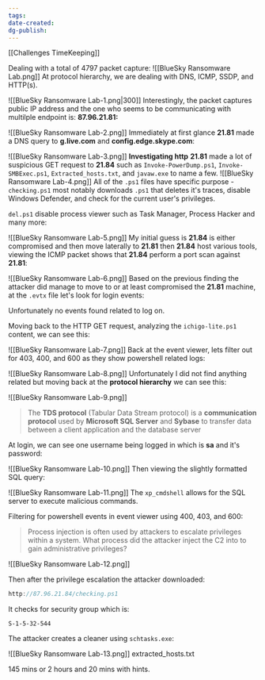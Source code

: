```yaml
---
tags: 
date-created: 
dg-publish:
---
```

[[Challenges TimeKeeping]]

Dealing with a total of 4797 packet capture:
![[BlueSky Ransomware Lab.png]]
At protocol hierarchy, we are dealing with DNS, ICMP, SSDP, and HTTP(s).

![[BlueSky Ransomware Lab-1.png|300]]
Interestingly, the packet captures public IP address and the one who seems to be communicating with multilple endpoint is: **87.96.21.81:**

![[BlueSky Ransomware Lab-2.png]]
Immediately at first glance **21.81** made a DNS query to **g.live.com** and **config.edge.skype.com**:

![[BlueSky Ransomware Lab-3.png]]
**Investigating http**
**21.81** made a lot of suspicious GET request to **21.84** such as `Invoke-PowerDump.ps1`, `Invoke-SMBExec.ps1`, `Extracted_hosts.txt`, and `javaw.exe` to name a few.
![[BlueSky Ransomware Lab-4.png]]
All of the `.ps1` files have specific purpose - `checking.ps1` most notably downloads `.ps1` that deletes it's traces, disable Windows Defender, and check for the current user's privileges.

`del.ps1` disable process viewer such as Task Manager, Process Hacker and many more:

![[BlueSky Ransomware Lab-5.png]]
My initial guess is **21.84** is either compromised and then move laterally to **21.81** then **21.84** host various tools, viewing the ICMP packet shows that **21.84** perform a port scan against **21.81**:

![[BlueSky Ransomware Lab-6.png]]
Based on the previous finding the attacker did manage to move to or at least compromised the **21.81** machine, at the `.evtx` file let's look for login events:

Unfortunately no events found related to log on.

Moving back to the HTTP GET request, analyzing the `ichigo-lite.ps1` content, we can see this:

![[BlueSky Ransomware Lab-7.png]]
Back at the event viewer, lets filter out for 403, 400, and 600 as they show powershell related logs:

![[BlueSky Ransomware Lab-8.png]]
Unfortunately I did not find anything related but moving back at the **protocol hierarchy** we can see this:

![[BlueSky Ransomware Lab-9.png]]
> The **TDS protocol** (Tabular Data Stream protocol) is a **communication protocol** used by **Microsoft SQL Server** and **Sybase** to transfer data between a client application and the database server

At login, we can see one username being logged in which is **sa** and it's password:

![[BlueSky Ransomware Lab-10.png]]
Then viewing the slightly formatted SQL query:

![[BlueSky Ransomware Lab-11.png]]
The `xp_cmdshell` allows for the SQL server to execute malicious commands.

Filtering for powershell events in event viewer using 400, 403, and 600: 

> Process injection is often used by attackers to escalate privileges within a system. What process did the attacker inject the C2 into to gain administrative privileges?

![[BlueSky Ransomware Lab-12.png]]

Then after the privilege escalation the attacker downloaded:

```C
http://87.96.21.84/checking.ps1
```

It checks for security group which is:

```
S-1-5-32-544
```

The attacker creates a cleaner using `schtasks.exe`:

![[BlueSky Ransomware Lab-13.png]]
extracted_hosts.txt

145 mins or 2 hours and 20 mins with hints.




